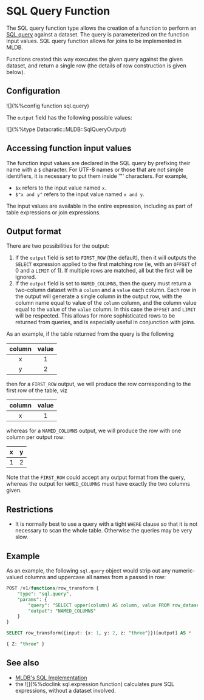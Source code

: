 # SQL Query Function

The SQL query function type allows the creation of a function to perform an
[SQL query](../sql/Sql.md) against a dataset.
The query is parameterized on the function input values.
SQL query function allows for joins to be implemented
in MLDB.

Functions created this way executes the given query against the given dataset,
and return a single row (the details of row construction is given below).

## Configuration

![](%%config function sql.query)

The `output` field has the following possible values:

![](%%type Datacratic::MLDB::SqlQueryOutput)


## Accessing function input values

The function input values are declared in the SQL query by
prefixing their name with a `$` character.  For UTF-8 names
or those that are not simple identifiers, it is necessary to
put them inside '"' characters.  For example,

- `$x` refers to the input value named `x`.
- `$"x and y"` refers to the input value named `x and y`.

The input values are available in the entire expression, including
as part of table expressions or join expressions.

## Output format

There are two possibilities for the output:

1.  If the `output` field is set to `FIRST_ROW` (the default), then
    it will outputs the `SELECT` expression applied to the first matching
    row (ie, with an `OFFSET` of 0 and a `LIMIT` of 1).  If multiple
    rows are matched, all but the first will be ignored.
2.  If the `output` field is set to `NAMED_COLUMNS`, then the query
    must return a two-column dataset with a `column` and a `value`
    each column.  Each row  in the output will generate a single
    column in the output row, with the column name equal to value of the
    `column` column, and the column value equal to the value of the
    `value` column.  In this case the `OFFSET` and `LIMIT` will be
    respected.  This allows for more sophisticated rows to be returned
    from queries, and is especially useful in conjunction with joins.

As an example, if the table returned from the query is the following


column | value
:-----:|:-----:
x      | 1
y      | 2

then for a `FIRST_ROW` output, we will produce the row corresponding
to the first row of the table, viz

column  | value
:-----:|:-----:
x      | 1

whereas for a `NAMED_COLUMNS` output, we will produce the row with one
column per output row:

x | y
:-----:|:-----:
1  | 2

Note that the `FIRST_ROW` could accept any output format from the query,
whereas the output for `NAMED_COLUMNS` must have exactly the two columns
given.

## Restrictions

- It is normally best to use a query with a tight `WHERE` clause
  so that it is not necessary to scan the whole table.  Otherwise
  the queries may be very slow.
  

## Example

As an example, the following `sql.query` object would strip
out any numeric-valued columns and uppercase all names from a
passed in row:

```sql
POST /v1/functions/row_transform {
    "type": "sql.query",
    "params": {
        "query": "SELECT upper(column) AS column, value FROM row_dataset($input) WHERE CAST (value AS NUMBER) IS NULL",
        "output": "NAMED_COLUMNS"
    }
}
```

```sql
SELECT row_transform({input: {x: 1, y: 2, z: "three"}})[output] AS *

{ Z: "three" }
```

## See also

* [MLDB's SQL Implementation](../sql/Sql.md)
* the ![](%%doclink sql.expression function) calculates pure SQL
  expressions, without a dataset involved.
